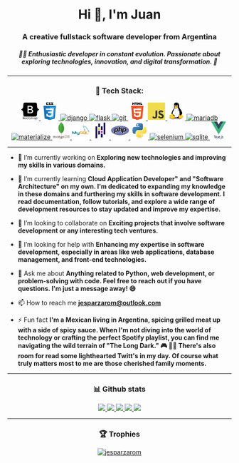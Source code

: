 <h1 align="center">Hi 👋, I'm Juan</h1>
<h3 align="center">A creative fullstack software developer from Argentina</h3>
<h5 align="center"> 👨‍💻 Enthusiastic developer in constant evolution. Passionate about exploring technologies, innovation, and digital transformation. 🚀</h5>

---

<h3 align="center">💾 Tech Stack:</h3>
<p align="center"> <a href="https://getbootstrap.com" target="_blank" rel="noreferrer"> <img src="https://raw.githubusercontent.com/devicons/devicon/master/icons/bootstrap/bootstrap-plain-wordmark.svg" alt="bootstrap" width="40" height="40"/> </a> <a href="https://www.w3schools.com/css/" target="_blank" rel="noreferrer"> <img src="https://raw.githubusercontent.com/devicons/devicon/master/icons/css3/css3-original-wordmark.svg" alt="css3" width="40" height="40"/> </a> <a href="https://www.djangoproject.com/" target="_blank" rel="noreferrer"> <img src="https://cdn.worldvectorlogo.com/logos/django.svg" alt="django" width="40" height="40"/> </a> <a href="https://flask.palletsprojects.com/" target="_blank" rel="noreferrer"> <img src="https://www.vectorlogo.zone/logos/pocoo_flask/pocoo_flask-icon.svg" alt="flask" width="40" height="40"/> </a> <a href="https://git-scm.com/" target="_blank" rel="noreferrer"> <img src="https://www.vectorlogo.zone/logos/git-scm/git-scm-icon.svg" alt="git" width="40" height="40"/> </a> <a href="https://www.w3.org/html/" target="_blank" rel="noreferrer"> <img src="https://raw.githubusercontent.com/devicons/devicon/master/icons/html5/html5-original-wordmark.svg" alt="html5" width="40" height="40"/> </a> <a href="https://developer.mozilla.org/en-US/docs/Web/JavaScript" target="_blank" rel="noreferrer"> <img src="https://raw.githubusercontent.com/devicons/devicon/master/icons/javascript/javascript-original.svg" alt="javascript" width="40" height="40"/> </a> <a href="https://www.linux.org/" target="_blank" rel="noreferrer"> <img src="https://raw.githubusercontent.com/devicons/devicon/master/icons/linux/linux-original.svg" alt="linux" width="40" height="40"/> </a> <a href="https://mariadb.org/" target="_blank" rel="noreferrer"> <img src="https://www.vectorlogo.zone/logos/mariadb/mariadb-icon.svg" alt="mariadb" width="40" height="40"/> </a> <a href="https://materializecss.com/" target="_blank" rel="noreferrer"> <img src="https://raw.githubusercontent.com/prplx/svg-logos/5585531d45d294869c4eaab4d7cf2e9c167710a9/svg/materialize.svg" alt="materialize" width="40" height="40"/> </a> <a href="https://www.mongodb.com/" target="_blank" rel="noreferrer"> <img src="https://raw.githubusercontent.com/devicons/devicon/master/icons/mongodb/mongodb-original-wordmark.svg" alt="mongodb" width="40" height="40"/> </a> <a href="https://www.mysql.com/" target="_blank" rel="noreferrer"> <img src="https://raw.githubusercontent.com/devicons/devicon/master/icons/mysql/mysql-original-wordmark.svg" alt="mysql" width="40" height="40"/> </a> <a href="https://pandas.pydata.org/" target="_blank" rel="noreferrer"> <img src="https://raw.githubusercontent.com/devicons/devicon/2ae2a900d2f041da66e950e4d48052658d850630/icons/pandas/pandas-original.svg" alt="pandas" width="40" height="40"/> </a> <a href="https://www.php.net" target="_blank" rel="noreferrer"> <img src="https://raw.githubusercontent.com/devicons/devicon/master/icons/php/php-original.svg" alt="php" width="40" height="40"/> </a> <a href="https://www.python.org" target="_blank" rel="noreferrer"> <img src="https://raw.githubusercontent.com/devicons/devicon/master/icons/python/python-original.svg" alt="python" width="40" height="40"/> </a> <a href="https://www.selenium.dev" target="_blank" rel="noreferrer"> <img src="https://raw.githubusercontent.com/detain/svg-logos/780f25886640cef088af994181646db2f6b1a3f8/svg/selenium-logo.svg" alt="selenium" width="40" height="40"/> </a> <a href="https://www.sqlite.org/" target="_blank" rel="noreferrer"> <img src="https://www.vectorlogo.zone/logos/sqlite/sqlite-icon.svg" alt="sqlite" width="40" height="40"/> </a> <a href="https://vuejs.org/" target="_blank" rel="noreferrer"> <img src="https://raw.githubusercontent.com/devicons/devicon/master/icons/vuejs/vuejs-original-wordmark.svg" alt="vuejs" width="40" height="40"/> </a> </p>

---

- 🔭 I’m currently working on **Exploring new technologies and improving my skills in various domains.**

- 🌱 I’m currently learning **Cloud Application Developer" and "Software Architecture" on my own. I'm dedicated to expanding my knowledge in these domains and furthering my skills in software development. I read documentation, follow tutorials, and explore a wide range of development resources to stay updated and improve my expertise.**

- 👯 I’m looking to collaborate on **Exciting projects that involve software development or any interesting tech ventures.**

- 🤝 I’m looking for help with **Enhancing my expertise in software development, especially in areas like web applications, database management, and front-end technologies.**

- 💬 Ask me about **Anything related to Python, web development, or problem-solving with code. Feel free to reach out if you have questions. I'm just a message away! 😄**

- 📫 How to reach me **jesparzarom@outlook.com**

- ⚡ Fun fact **I'm a Mexican living in Argentina, spicing grilled meat up with a side of spicy sauce. When I'm not diving into the world of technology or crafting the perfect Spotify playlist, you can find me navigating the wild terrain of "The Long Dark." 🎮 📰🎵 There's also room for read some lighthearted Twitt's in my day. Of course what truly matters most to me are those cherished family moments.**

---

<h3 align="center">📊 Github stats</h3>

<p align="center">
  <a href="#">
    <img src="http://github-profile-summary-cards.vercel.app/api/cards/profile-details?username=Jesparzarom&theme=calm">
  <a/>
  <a href="#">
    <img src="http://github-profile-summary-cards.vercel.app/api/cards/repos-per-language?username=Jesparzarom&theme=calm">
  </a>
  <a href="#">
    <img src="http://github-profile-summary-cards.vercel.app/api/cards/most-commit-language?username=Jesparzarom&theme=calm">
  <a/>
  <a href="#">
    <img src="http://github-profile-summary-cards.vercel.app/api/cards/stats?username=Jesparzarom&theme=calm">
  <a/>
  <a href="#">
    <img src="http://github-profile-summary-cards.vercel.app/api/cards/productive-time?username=Jesparzarom&theme=calm&utcOffset=8">
  <a/>
</p>

---

<h3 align="center">🏆 Trophies</h3>
<p align="center">
    <a href="https://github.com/ryo-ma/github-profile-trophy"><img src="https://github-profile-trophy.vercel.app/?username=jesparzarom&theme=onedark&no-bg=true&column=3&margin-w=10" alt="jesparzarom" /></a> 
</p>
